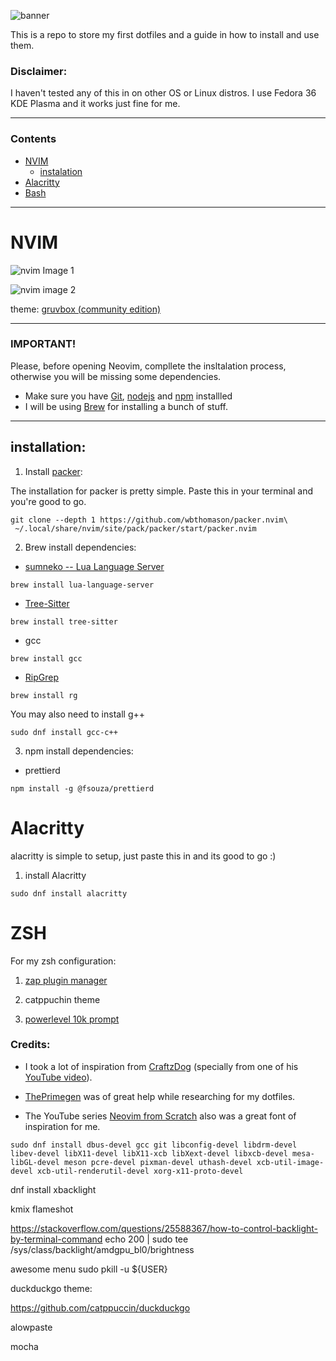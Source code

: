  <!-- vim:set ft=markdown -->

![banner](/images/banner.png)

This is a repo to store my first dotfiles and a guide in how to install and use them.

### **Disclaimer:** <br>

I haven't tested any of this in on other OS or Linux distros. I use Fedora 36 KDE Plasma and it works just fine for me.

---

### Contents

- [NVIM](https://github.com/gabinci/dotfiles#nvim)
  - [instalation](https://github.com/gabinci/dotfiles#installation)
- [Alacritty](https://github.com/gabinci/dotfiles#alacritty)
- [Bash](https://github.com/gabinci/dotfiles#bash)

---

# NVIM

![nvim Image 1](/images/nvim01.png)

![nvim image 2](/images/nvim02.png)

theme: [gruvbox (community edition)](https://github.com/gruvbox-community/gruvbox)

---

### **IMPORTANT!** <br>

Please, before opening Neovim, compllete the insltalation process, otherwise you will be missing some dependencies.

- Make sure you have [Git](https://git-scm.com/), [nodejs](https://nodejs.org/) and [npm](https://www.npmjs.com/) installled
- I will be using [Brew](https://docs.brew.sh/Installation) for installing a bunch of stuff.

---

## installation:

1. Install [packer](https://github.com/wbthomason/packer.nvim):

The installation for packer is pretty simple. Paste this in your terminal and you're good to go.

```
git clone --depth 1 https://github.com/wbthomason/packer.nvim\
 ~/.local/share/nvim/site/pack/packer/start/packer.nvim
```

2. Brew install dependencies:

- [sumneko -- Lua Language Server](https://github.com/sumneko/lua-language-server#lua-language-server)

```
brew install lua-language-server
```

- [Tree-Sitter](https://github.com/tree-sitter/tree-sitter)

```
brew install tree-sitter
```

- gcc

```
brew install gcc
```

- [RipGrep](https://github.com/BurntSushi/ripgrep)

```
brew install rg
```

You may also need to install g++

```
sudo dnf install gcc-c++
```

3. npm install dependencies:

- prettierd

```
npm install -g @fsouza/prettierd
```

# Alacritty

alacritty is simple to setup, just paste this in and its good to go :)

1. install Alacritty

```
sudo dnf install alacritty
```

# ZSH

For my zsh configuration:

1. [zap plugin manager](https://github.com/zap-zsh/zap)

2. catppuchin theme

3. [powerlevel 10k prompt](https://github.com/romkatv/powerlevel10k)

### **Credits:**

- I took a lot of inspiration from [CraftzDog](https://github.com/craftzdog) (specially from one of his [YouTube video](https://www.youtube.com/watch?v=ajmK0ZNcM4Q&t)).

- [ThePrimegen](https://github.com/ThePrimeagen) was of great help while researching for my dotfiles.

- The YouTube series [Neovim from Scratch](https://www.youtube.com/watch?v=ctH-a-1eUME&list=PLhoH5vyxr6Qq41NFL4GvhFp-WLd5xzIzZ) also was a great font of inspiration for me.

```
sudo dnf install dbus-devel gcc git libconfig-devel libdrm-devel libev-devel libX11-devel libX11-xcb libXext-devel libxcb-devel mesa-libGL-devel meson pcre-devel pixman-devel uthash-devel xcb-util-image-devel xcb-util-renderutil-devel xorg-x11-proto-devel
```

dnf install xbacklight

kmix
flameshot

https://stackoverflow.com/questions/25588367/how-to-control-backlight-by-terminal-command
echo 200 | sudo tee /sys/class/backlight/amdgpu_bl0/brightness

awesome menu
sudo pkill -u ${USER}

duckduckgo theme:

https://github.com/catppuccin/duckduckgo

alowpaste

mocha
